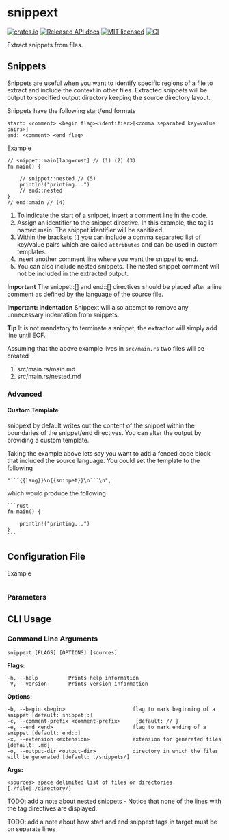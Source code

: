 # snippext
[![crates.io](https://img.shields.io/crates/v/snippext.svg)](https://crates.io/crates/snippext)
[![Released API docs](https://docs.rs/snippext/badge.svg)](https://docs.rs/snippext)
[![MIT licensed](https://img.shields.io/badge/license-MIT-blue.svg)](./LICENSE)
[![CI](https://github.com/doctavious/snippext/workflows/CI/badge.svg)](https://github.com/doctavious/snippext/actions?query=workflow%3ACI)

Extract snippets from files.

## Snippets

Snippets are useful when you want to identify specific regions of a file to extract and include the context in other files. 
Extracted snippets will be output to specified output directory keeping the source directory layout.

Snippets have the following start/end formats

```
start: <comment> <begin flag><identifier>[<comma separated key=value pairs>]
end: <comment> <end flag>
```

Example
```
// snippet::main[lang=rust] // (1) (2) (3)
fn main() {

    // snippet::nested // (5)
    println!("printing...")
    // end::nested
}
// end::main // (4)
```
1. To indicate the start of a snippet, insert a comment line in the code.
2. Assign an identifier to the snippet directive. In this example, the tag is named main. The snippet identifier will be sanitized
3. Within the brackets `[]` you can include a comma separated list of key/value pairs which are called `attributes` and can be used  in custom templates. 
4. Insert another comment line where you want the snippet to end.
5. You can also include nested snippets. The nested snippet comment will not be included in the extracted output.

**Important**
The snippet::[] and end::[] directives should be placed after a line comment as defined by the language of the source file. 

**Important: Indentation** Snippext will also attempt to remove any unnecessary indentation from snippets.

**Tip** It is not mandatory to terminate a snippet, the extractor will simply add line until EOF.

Assuming that the above example lives in `src/main.rs` two files will be created
1. src/main.rs/main.md
2. src/main.rs/nested.md

### Advanced

#### Custom Template

snippext by default writes out the content of the snippet within the boundaries of the snippet/end directives. 
You can alter the output by providing a custom template.

Taking the example above lets say you want to add a fenced code block that included the source language. You could set the template to the following
```
"```{{lang}}\n{{snippet}}\n```\n",
```

which would produce the following

    ```rust
    fn main() {

        println!("printing...")
    }
    ```

## Configuration File

Example 

```yaml 
```

### Parameters



## CLI Usage

### Command Line Arguments

```
snippext [FLAGS] [OPTIONS] [sources]
```

**Flags:**
```
-h, --help          Prints help information
-V, --version       Prints version information
```

**Options:**
```
-b, --begin <begin>                      flag to mark beginning of a snippet [default: snippet::]
-c, --comment-prefix <comment-prefix>     [default: // ]
-e, --end <end>                          flag to mark ending of a snippet [default: end::]
-x, --extension <extension>              extension for generated files [default: .md]
-o, --output-dir <output-dir>            directory in which the files will be generated [default: ./snippets/]
```

**Args:**

```
<sources> space delimited list of files or directories [./file|./directory/]
```


TODO: add a note about nested snippets  - Notice that none of the lines with the tag directives are displayed.

TODO: add a note about how start and end snippext tags in target must be on separate lines

